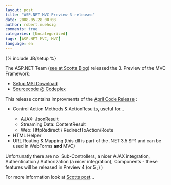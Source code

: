```yaml
---
layout: post
title: "ASP.NET MVC Preview 3 released"
date: 2008-05-28 00:08
author: robert.muehsig
comments: true
categories: [Uncategorized]
tags: [ASP.NET MVC, MVC]
language: en
---
```

{% include JB/setup %}
<p>The ASP.NET Team (<a href="http://weblogs.asp.net/scottgu/archive/2008/05/27/asp-net-mvc-preview-3-release.aspx">see at Scotts Blog</a>) released the 3. Preview of the MVC Framework:</p>  <ul>   <li><a href="http://www.microsoft.com/downloads/details.aspx?FamilyId=92F2A8F0-9243-4697-8F9A-FCF6BC9F66AB&amp;displaylang=en">Setup MSI Download</a> </li>    <li><a href="http://www.codeplex.com/Release/ProjectReleases.aspx?ProjectName=aspnet&amp;ReleaseId=13792">Sourcecode @ Codeplex</a> </li> </ul>  <p>This release contains improvments of the <a href="http://weblogs.asp.net/scottgu/archive/2008/04/16/asp-net-mvc-source-refresh-preview.aspx">April Code Release</a> :</p>  <ul>   <li>Control Action Methods &amp; ActionResults, useful for... </li>    <ul>     <li>AJAX: JsonResult </li>      <li>Streaming Data: ContentResult </li>      <li>Web: HttpRedirect / RedirectToAction/Route </li>   </ul>    <li>HTML Helper </li>    <li>URL Routing &amp; Mapping (this dll is part of the .NET 3.5 SP1 and can be used in WebForms <strong>and</strong> MVC) </li> </ul>  <p>Unfortunatly there are no&#160; Sub-Controllers, a nicer AJAX integration, Authentication / Authorization (a nicer integration), Components - these features will be released in Preview 4 (or 5 ;) ) </p>
<p>For more information look at <a href="http://weblogs.asp.net/scottgu/archive/2008/05/27/asp-net-mvc-preview-3-release.aspx">Scotts post</a>...</p>
